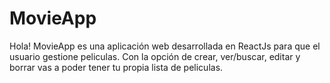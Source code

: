 # MovieApp

Hola! MovieApp es una aplicación web desarrollada en ReactJs para que el usuario gestione peliculas. Con la opción de crear, ver/buscar, editar y borrar vas a poder tener tu propia lista de peliculas.
